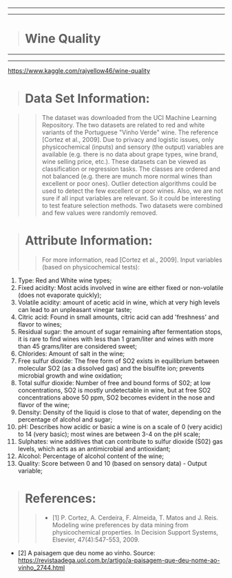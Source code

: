 
---
---
> # Wine Quality
---
---

https://www.kaggle.com/rajyellow46/wine-quality


> # Data Set Information:

>> The dataset was downloaded from the UCI Machine Learning Repository.
The two datasets are related to red and white variants of the Portuguese "Vinho Verde" wine. The reference [Cortez et al., 2009]. Due to privacy and logistic issues, only physicochemical (inputs) and sensory (the output) variables are available (e.g. there is no data about grape types, wine brand, wine selling price, etc.).
These datasets can be viewed as classification or regression tasks. The classes are ordered and not balanced (e.g. there are munch more normal wines than excellent or poor ones). Outlier detection algorithms could be used to detect the few excellent or poor wines. Also, we are not sure if all input variables are relevant. So it could be interesting to test feature selection methods.
Two datasets were combined and few values were randomly removed.

> # Attribute Information:
>> For more information, read [Cortez et al., 2009].
Input variables (based on physicochemical tests):
1. Type: Red and White wine types;
2. Fixed acidity: Most acids involved in wine are either fixed or non-volatile (does not evaporate quickly);
3. Volatile acidity: amount of acetic acid in wine, which at very high levels can lead to an unpleasant vinegar taste;
4. Citric acid: Found in small amounts, citric acid can add 'freshness' and flavor to wines;
5. Residual sugar: the amount of sugar remaining after fermentation stops, it is rare to find wines with less than 1 gram/liter and wines with more than 45 grams/liter are considered sweet;
6. Chlorides: Amount of salt in the wine;
7. Free sulfur dioxide: The free form of SO2 exists in equilibrium between molecular SO2 (as a dissolved gas) and the bisulfite ion; prevents microbial growth and wine oxidation;
8. Total sulfur dioxide: Number of free and bound forms of S02; at low concentrations, SO2 is mostly undetectable in wine, but at free SO2 concentrations above 50 ppm, SO2 becomes evident in the nose and flavor of the wine;
9. Density: Density of the liquid is close to that of water, depending on the percentage of alcohol and sugar;
10. pH: Describes how acidic or basic a wine is on a scale of 0 (very acidic) to 14 (very basic); most wines are between 3-4 on the pH scale;
11. Sulphates: wine additives that can contribute to sulfur dioxide (S02) gas levels, which acts as an antimicrobial and antioxidant;
12. Alcohol: Percentage of alcohol content of the wine;
13. Quality: Score between 0 and 10 (based on sensory data) - Output variable;


> # References:
>> * [1] P. Cortez, A. Cerdeira, F. Almeida, T. Matos and J. Reis.
Modeling wine preferences by data mining from physicochemical properties. In Decision Support Systems, Elsevier, 47(4):547-553, 2009.
   * [2] A paisagem que deu nome ao vinho. Source: https://revistaadega.uol.com.br/artigo/a-paisagem-que-deu-nome-ao-vinho_2744.html
